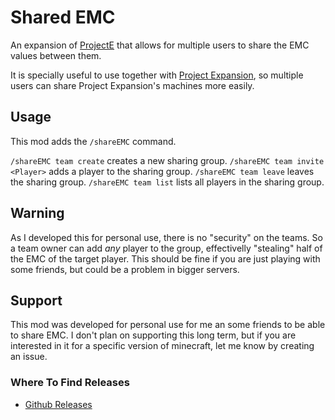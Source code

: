 # Shared EMC

An expansion of [ProjectE](https://www.curseforge.com/minecraft/mc-mods/projecte) that allows for multiple users to share the EMC values between them.

It is specially useful to use together with [Project Expansion](https://github.com/DonovanDMC/ProjectExpansion), so multiple users can share Project Expansion's machines more easily.

## Usage

This mod adds the `/shareEMC` command.

`/shareEMC team create` creates a new sharing group.
`/shareEMC team invite <Player>` adds a player to the sharing group.
`/shareEMC team leave` leaves the sharing group.
`/shareEMC team list` lists all players in the sharing group.

## Warning

As I developed this for personal use, there is no "security" on the teams. So a team owner can add _any_ player to the group, effectivelly "stealing" half of the EMC of the target player. This should be fine if you are just playing with some friends, but could be a problem in bigger servers.

## Support

This mod was developed for personal use for me an some friends to be able to share EMC. I don't plan on supporting this long term, but if you are interested in it for a specific version of minecraft, let me know by creating an issue.

### Where To Find Releases
- [Github Releases](https://github.com/Kasama/SharedEMC/releases)
